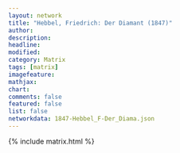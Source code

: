 ```yaml
---
layout: network
title: "Hebbel, Friedrich: Der Diamant (1847)"
author:
description:
headline:
modified:
category: Matrix
tags: [matrix]
imagefeature: 
mathjax: 
chart: 
comments: false
featured: false
list: false
networkdata: 1847-Hebbel_F-Der_Diama.json
---
```

{% include matrix.html %}
